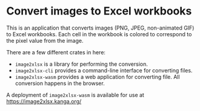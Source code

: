 # Convert images to Excel workbooks
This is an application that converts images (PNG, JPEG, non-animated GIF) to Excel workbooks.
Each cell in the workbook is colored to correspond to the pixel value from the image.

There are a few different crates in here:
* `image2xlsx` is a library for performing the conversion.
* `image2xlsx-cli` provides a command-line interface for converting files.
* `image2xlsx-wasm` provides a web application for converting file. All conversion happens in the browser.

A deployment of `image2xlsx-wasm` is available for use at https://image2xlsx.kanga.org/
